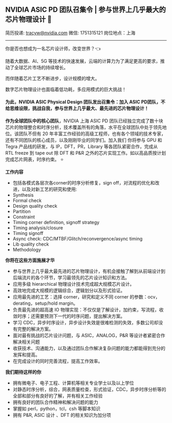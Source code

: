 ## NVIDIA ASIC PD 团队召集令 | 参与世界上几乎最大的芯片物理设计  :clap:

简历投递: tracyw@nvidia.com    微信: 1751315121     岗位地点：上海    

____________________________________________________________________________________________________________________________________

你是否也想成为一名芯片设计师，改变世界？:point_left:   

随着大数据、AI、5G 等技术的快速发展，云端的计算力为了满足更高的要求，推动了全球芯片市场的持续增长。   

而伴随着芯片工艺不断进步，设计规模的增大。  

数字芯片物理设计也面临着低功耗，多应用模式的巨大挑战！    


#### 为此，NVIDIA ASIC Physical Design 团队发出召集令：加入 ASIC PD团队，不给思维设限，挑战自我，参与世界上几乎最大、最先进的芯片物理设计！

**作为全球团队中的核心团队**，NVIDIA 上海 ASIC PD 团队已经独立完成了数十块芯片的物理整合和时序分析，技术覆盖所有的角落，水平在全球团队中处于领先地位。该团队不但有 20 年丰富工作经验的高级工程师，也有各个领域的技术专家，还有不同团队的核心成员，以及刚刚毕业的同学们。加入我们 你将参与 GPU 和 Tegra 产品线的研发，与 IP，DFT，PR，Library 等各团队紧密合作，完成从 RTL freeze 到 tape out 除 DFT 和 P&R 之外的芯片实现工作。如以高品质按计划完成芯片网表，时序约束。  :star:

**工作内容**
- 包括各模式各层次各corner的时序分析修复，sign off，对流程的优化和改进，以及对新工艺的研究和使用:   
- Synthesis 
- Formal check 
- Design quality check 
- Partition 
- Constraint 
- Timing corner definition, signoff strategy
- Timing analysis/closure 
- Timing signoff 
- Async check: CDC/MTBF/Glitch/reconvergence/async timing
- Lib quality check 
- Methodology 

**你将在这些方面施展才华**   
- 参与世界上几乎最大最先进的芯片物理设计，有机会接触了解到从前端设计到后端流片的各个环节，学习最领先的芯片设计知识和方法。
- 应用多级 hierarchical 物理设计技术完成超大规模芯片设计。
- 高效地完成大规模的逻辑综合，逻辑划分以及形式验证。
- 应用最先进的工艺：选择 corner，研究和定义不同 corner 的参数：ocv，derating，setup/hold margin。
- 负责最先进的超高速 IO 物理实现：不仅仅是了解设计，加约束，写流程，收敛时序；还需要预测下一代的时序问题，提出解决方案。
- 学习 CDC，异步时序设计，异步设计失效是很难检测的失效，多数公司却没有完整的解决方案。
- 面对最有挑战的芯片设计问题，与 ASIC，ANALOG，P&R 等设计者紧密合作解决相关问题
- 收获技术、沟通能力，以及通过团队合作解决复杂问题的能力都能得到充分的发挥和提高。
- 在完成设计的同时完善流程，提高工作效率。

**我们期待这样的你** 
- 拥有微电子、电子工程、计算机等相关专业学士以及以上学位
- 对静态时序分析，综合，网表质量检查，形式验证，CDC，异步时序分析等的全部和部分有良好的了解，并有相关工作经验
- 拥有良好的团队合作精神和解决问题的能力
- 掌握如 perl，python，tcl，csh 等脚本知识
- 拥有 P&R, ASIC 设计 、DFT 的相关知识为加分项 
